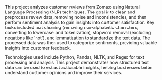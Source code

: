 This project analyzes customer reviews from Zomato using Natural Language Processing (NLP) techniques. The goal is to clean and preprocess review data, removing noise and inconsistencies, and then perform sentiment analysis to gain insights into customer satisfaction. Key tasks included text cleaning (removing non-alphabetic characters, converting to lowercase, and tokenization), stopword removal (excluding negations like 'not'), and lemmatization to standardize the text data. The processed data was then used to categorize sentiments, providing valuable insights into customer feedback.

Technologies used include Python, Pandas, NLTK, and Regex for text processing and analysis. This project demonstrates how structured text data can be used to extract actionable insights, helping businesses better understand customer opinions and improve their services.

